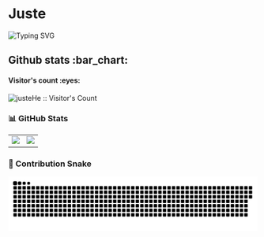 # Juste
![Typing SVG](https://readme-typing-svg.demolab.com/?lines=Nothing+Right+,+Nothing+Wrong.)
<h2 align="left">Github stats :bar_chart:</h2>

<h4 align="left">Visitor's count :eyes:</h4>

<p align="left"><img src="https://profile-counter.glitch.me/{justeHe}/count.svg" alt="justeHe :: Visitor's Count" /></p>

### 📊 GitHub Stats

<table>
  <tbody>
    <tr>
      <td>
        <picture>
          <source media="(prefers-color-scheme: dark)" srcset="https://github-readme-stats.vercel.app/api?username=justeHe&theme=vue-dark&show_icons=true&hide_border=true">
          <source media="(prefers-color-scheme: light)" srcset="https://github-readme-stats.vercel.app/api?username=justeHe&theme=vue&show_icons=true&hide_border=true">
          <img src="https://github-readme-stats.vercel.app/api?username=justeHe&theme=vue&show_icons=true&hide_border=true">
        </picture>
      </td>
      <td>
        <picture>
          <source media="(prefers-color-scheme: dark)" srcset="https://github-readme-stats.vercel.app/api/top-langs/?username=justeHe&theme=vue-dark&layout=compact&hide_border=true">
          <source media="(prefers-color-scheme: light)" srcset="https://github-readme-stats.vercel.app/api/top-langs/?username=justeHe&theme=vue&layout=compact&hide_border=true">
          <img src="https://github-readme-stats.vercel.app/api/top-langs/?username=justeHe&theme=vue&layout=compact&hide_border=true">
        </picture>
      </td>
    </tr>
  </tbody>
</table>

### 🐍 Contribution Snake

<picture>
  <source media="(prefers-color-scheme: dark)" srcset="https://raw.githubusercontent.com/justeHe/justeHe/main/assets/github-contribution-grid-snake-dark.svg">
  <source media="(prefers-color-scheme: light)" srcset="https://raw.githubusercontent.com/justeHe/justeHe/main/assets/github-contribution-grid-snake.svg">
  <img alt="github contribution grid snake animation" src="https://raw.githubusercontent.com/justeHe/justeHe/main/assets/github-contribution-grid-snake.svg">
</picture>
